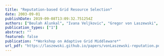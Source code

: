 ```yaml
---
title: "Reputation-based Grid Resource Selection"
date: 2003-09-01
publishDate: 2019-09-08T13:09:32.751254Z
authors: ["Beulah Alunkal", "Ivana Veljkovic", "Gregor von Laszewski", "Kaizar Amin"]
publication_types: ["1"]
abstract: ""
featured: false
publication: "*Workshop on Adaptive Grid Middleware*"
url_pdf: "https://laszewski.github.io/papers/vonLaszewski-reputation.pdf"
---
```


